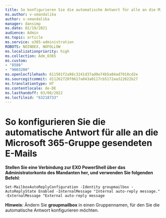 ```yaml
---
title: So konfigurieren Sie die automatische Antwort für alle an die Microsoft 365-Gruppe gesendeten E-Mails
ms.author: v-smandalika
author: v-smandalika
manager: dansimp
ms.date: 02/19/2021
audience: Admin
ms.topic: article
ms.service: o365-administration
ROBOTS: NOINDEX, NOFOLLOW
ms.localizationpriority: high
ms.collection: Adm_O365
ms.custom:
- "8586"
- "9003200"
ms.openlocfilehash: 611501f2a98c3241d37ad0e74b5a04ad7018cd2e
ms.sourcegitcommit: d11262728f0617a843a0117cb5172aa322022b27
ms.translationtype: HT
ms.contentlocale: de-DE
ms.lasthandoff: 03/08/2022
ms.locfileid: "63218733"
---
```

# <a name="to-configure-auto-reply-for-all-emails-sent-to-microsoft-365-group"></a>So konfigurieren Sie die automatische Antwort für alle an die Microsoft 365-Gruppe gesendeten E-Mails

**Stellen Sie eine Verbindung zur EXO PowerShell über das Administratorkonto des Mandanten her, und verwenden Sie folgenden Befehl**:

`Set-MailboxAutoReplyConfiguration -Identity groupmailbox -AutoReplyState Enabled -InternalMessage "Internal auto-reply message." -ExternalMessage "External auto-reply message`

**Hinweis**: Ändern Sie **groupmailbox** in einen Gruppennamen, für den Sie die automatische Antwort konfigurieren möchten.

